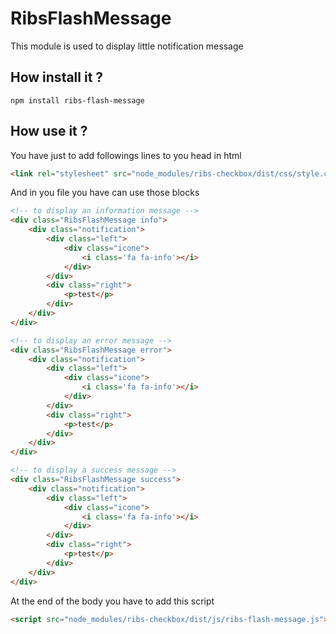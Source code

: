 # RibsFlashMessage

This module is used to display little notification message

## How install it ?

```
npm install ribs-flash-message
```

## How use it ?

You have just to add followings lines to you head in html
```HTML
<link rel="stylesheet" src="node_modules/ribs-checkbox/dist/css/style.css" />
```

And in you file you have can use those blocks 
```HTML
<!-- to display an information message -->
<div class="RibsFlashMessage info">
	<div class="notification">
		<div class="left">
			<div class="icone">
				<i class='fa fa-info'></i>
			</div>
		</div>
		<div class="right">
			<p>test</p>
		</div>
	</div>
</div>

<!-- to display an error message -->		
<div class="RibsFlashMessage error">
	<div class="notification">
		<div class="left">
			<div class="icone">
				<i class='fa fa-info'></i>
			</div>
		</div>
		<div class="right">
			<p>test</p>
		</div>
	</div>
</div>

<!-- to display a success message -->
<div class="RibsFlashMessage success">
	<div class="notification">
		<div class="left">
			<div class="icone">
				<i class='fa fa-info'></i>
			</div>
		</div>
		<div class="right">
			<p>test</p>
		</div>
	</div>
</div>
```

At the end of the body you have to add this script
```HTML
<script src="node_modules/ribs-checkbox/dist/js/ribs-flash-message.js"></script>
```